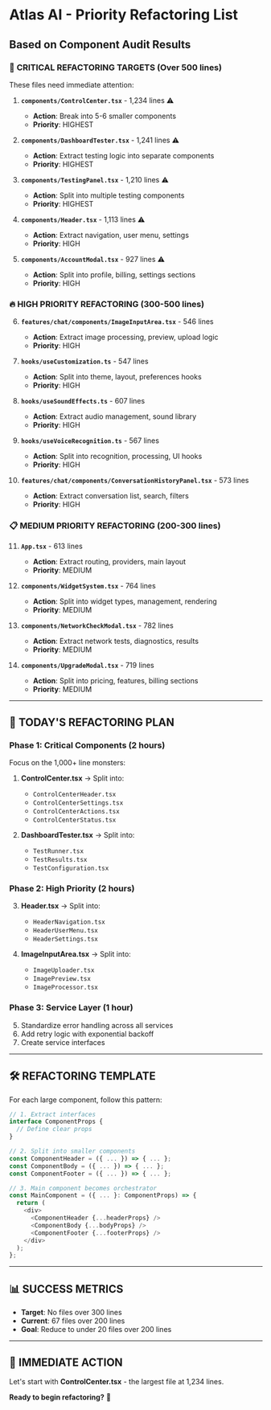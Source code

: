 # Atlas AI - Priority Refactoring List
## Based on Component Audit Results

### 🚨 **CRITICAL REFACTORING TARGETS (Over 500 lines)**

These files need immediate attention:

1. **`components/ControlCenter.tsx`** - 1,234 lines ⚠️
   - **Action**: Break into 5-6 smaller components
   - **Priority**: HIGHEST

2. **`components/DashboardTester.tsx`** - 1,241 lines ⚠️
   - **Action**: Extract testing logic into separate components
   - **Priority**: HIGHEST

3. **`components/TestingPanel.tsx`** - 1,210 lines ⚠️
   - **Action**: Split into multiple testing components
   - **Priority**: HIGHEST

4. **`components/Header.tsx`** - 1,113 lines ⚠️
   - **Action**: Extract navigation, user menu, settings
   - **Priority**: HIGH

5. **`components/AccountModal.tsx`** - 927 lines ⚠️
   - **Action**: Split into profile, billing, settings sections
   - **Priority**: HIGH

### 🔥 **HIGH PRIORITY REFACTORING (300-500 lines)**

6. **`features/chat/components/ImageInputArea.tsx`** - 546 lines
   - **Action**: Extract image processing, preview, upload logic
   - **Priority**: HIGH

7. **`hooks/useCustomization.ts`** - 547 lines
   - **Action**: Split into theme, layout, preferences hooks
   - **Priority**: HIGH

8. **`hooks/useSoundEffects.ts`** - 607 lines
   - **Action**: Extract audio management, sound library
   - **Priority**: HIGH

9. **`hooks/useVoiceRecognition.ts`** - 567 lines
   - **Action**: Split into recognition, processing, UI hooks
   - **Priority**: HIGH

10. **`features/chat/components/ConversationHistoryPanel.tsx`** - 573 lines
    - **Action**: Extract conversation list, search, filters
    - **Priority**: HIGH

### 📋 **MEDIUM PRIORITY REFACTORING (200-300 lines)**

11. **`App.tsx`** - 613 lines
    - **Action**: Extract routing, providers, main layout
    - **Priority**: MEDIUM

12. **`components/WidgetSystem.tsx`** - 764 lines
    - **Action**: Split into widget types, management, rendering
    - **Priority**: MEDIUM

13. **`components/NetworkCheckModal.tsx`** - 782 lines
    - **Action**: Extract network tests, diagnostics, results
    - **Priority**: MEDIUM

14. **`components/UpgradeModal.tsx`** - 719 lines
    - **Action**: Split into pricing, features, billing sections
    - **Priority**: MEDIUM

---

## 🎯 **TODAY'S REFACTORING PLAN**

### **Phase 1: Critical Components (2 hours)**
Focus on the 1,000+ line monsters:

1. **ControlCenter.tsx** → Split into:
   - `ControlCenterHeader.tsx`
   - `ControlCenterSettings.tsx`
   - `ControlCenterActions.tsx`
   - `ControlCenterStatus.tsx`

2. **DashboardTester.tsx** → Split into:
   - `TestRunner.tsx`
   - `TestResults.tsx`
   - `TestConfiguration.tsx`

### **Phase 2: High Priority (2 hours)**
3. **Header.tsx** → Split into:
   - `HeaderNavigation.tsx`
   - `HeaderUserMenu.tsx`
   - `HeaderSettings.tsx`

4. **ImageInputArea.tsx** → Split into:
   - `ImageUploader.tsx`
   - `ImagePreview.tsx`
   - `ImageProcessor.tsx`

### **Phase 3: Service Layer (1 hour)**
5. Standardize error handling across all services
6. Add retry logic with exponential backoff
7. Create service interfaces

---

## 🛠️ **REFACTORING TEMPLATE**

For each large component, follow this pattern:

```typescript
// 1. Extract interfaces
interface ComponentProps {
  // Define clear props
}

// 2. Split into smaller components
const ComponentHeader = ({ ... }) => { ... };
const ComponentBody = ({ ... }) => { ... };
const ComponentFooter = ({ ... }) => { ... };

// 3. Main component becomes orchestrator
const MainComponent = ({ ... }: ComponentProps) => {
  return (
    <div>
      <ComponentHeader {...headerProps} />
      <ComponentBody {...bodyProps} />
      <ComponentFooter {...footerProps} />
    </div>
  );
};
```

---

## 📊 **SUCCESS METRICS**

- **Target**: No files over 300 lines
- **Current**: 67 files over 200 lines
- **Goal**: Reduce to under 20 files over 200 lines

---

## 🚀 **IMMEDIATE ACTION**

Let's start with **ControlCenter.tsx** - the largest file at 1,234 lines.

**Ready to begin refactoring?** 🎯
